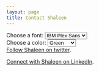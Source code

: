 ```yaml
---
layout: page
title: Contact Shaleen
---
```

<div class="customizerr">
<label for="font-select">Choose a font:</label>
 <select id="font-select" onchange="customizeFont()">
  <option value="IBM Plex Sans">IBM Plex Sans</option>
  <option value="Work Sans">Work Sans</option>
  <option value="Roboto">Roboto</option>
</select> 
<br />
<label for="color-select">Choose a color:</label>
 <select id="color-select" onchange="customizeColor()">
  <option value="green">Green</option>
  <option value="magenta">Magenta</option>
  <option value="blue">Blue</option>
</select> 
</div>
<a href="https://twitter.com/shaleentitle">Follow Shaleen on twitter</a>.

<a href="https://www.linkedin.com/in/shaleentitle/">Connect with Shaleen on LinkedIn</a>.       

